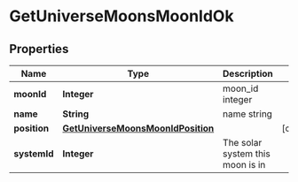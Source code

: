 
# GetUniverseMoonsMoonIdOk

## Properties
Name | Type | Description | Notes
------------ | ------------- | ------------- | -------------
**moonId** | **Integer** | moon_id integer | 
**name** | **String** | name string | 
**position** | [**GetUniverseMoonsMoonIdPosition**](GetUniverseMoonsMoonIdPosition.md) |  |  [optional]
**systemId** | **Integer** | The solar system this moon is in | 



